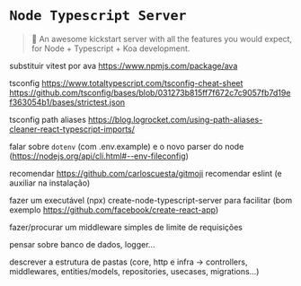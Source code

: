 # `Node Typescript Server`

> 🧰 An awesome kickstart server with all the features you would expect, for Node + Typescript + Koa development.

substituir vitest por ava https://www.npmjs.com/package/ava

tsconfig
https://www.totaltypescript.com/tsconfig-cheat-sheet
https://github.com/tsconfig/bases/blob/031273b815ff7f672c7c9057fb7d19ef363054b1/bases/strictest.json

tsconfig path aliases
https://blog.logrocket.com/using-path-aliases-cleaner-react-typescript-imports/

falar sobre `dotenv` (com .env.example) e o novo parser do node (https://nodejs.org/api/cli.html#--env-fileconfig)

recomendar https://github.com/carloscuesta/gitmoji
recomendar eslint (e auxiliar na instalação)

fazer um executável (npx) create-node-typescript-server para facilitar (bom exemplo https://github.com/facebook/create-react-app)

fazer/procurar um middleware simples de limite de requisições

pensar sobre banco de dados, logger...

descrever a estrutura de pastas (core, http e infra -> controllers, middlewares, entities/models, repositories, usecases, migrations...)
